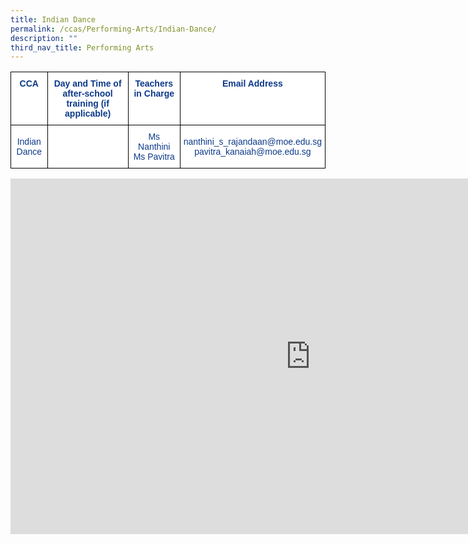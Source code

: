 ```yaml
---
title: Indian Dance
permalink: /ccas/Performing-Arts/Indian-Dance/
description: ""
third_nav_title: Performing Arts
---
```

<style type="text/css">
.tg  {border-collapse:collapse;border-spacing:0;}
.tg td{border-color:black;border-style:solid;border-width:1px;font-family:Arial, sans-serif;font-size:14px;
  overflow:hidden;padding:10px 5px;word-break:normal;}
.tg th{border-color:black;border-style:solid;border-width:1px;font-family:Arial, sans-serif;font-size:14px;
  font-weight:normal;overflow:hidden;padding:10px 5px;word-break:normal;}
.tg .tg-m9di{background-color:#FFF;color:#0C3989;text-align:center;vertical-align:middle}
.tg .tg-pg9x{background-color:#FFF;color:#0C3989;font-weight:bold;text-align:center;vertical-align:top}
.tg .tg-u2s6{background-color:#FFF;color:#0C3989;text-align:center;vertical-align:top}
</style>
<table class="tg">
<thead>
  <tr>
    <th class="tg-pg9x">CCA</th>
    <th class="tg-pg9x">Day and Time of after-school training (if applicable)</th>
    <th class="tg-pg9x">Teachers in Charge</th>
    <th class="tg-pg9x">Email Address</th>
  </tr>
</thead>
<tbody>
  <tr>
    <td class="tg-m9di">Indian Dance</td>
    <td class="tg-u2s6"></td>
    <td class="tg-u2s6"><span style="font-weight:400;color:#0C3989">Ms Nanthini</span><br><span style="font-weight:400;color:#0C3989">Ms Pavitra</span></td>
    <td class="tg-m9di">nanthini_s_rajandaan@moe.edu.sg<br>pavitra_kanaiah@moe.edu.sg</td>
  </tr>
</tbody>
</table>


<iframe allowfullscreen="true" height="569" width="960" frameborder="0" src="https://docs.google.com/presentation/d/e/2PACX-1vTUzZ7nyph5kQbZrf7yIQVfKKRj5Iqzrgu8LgOaf1hYwDsTxxhGuC1Mz17Mst_a1hrNU3C0pYc3Jcbw/embed?start=false&amp;loop=false&amp;delayms=3000"></iframe>